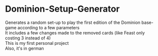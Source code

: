 # Dominion-Setup-Generator
Generates a random set-up to play the first edition of the Dominion base-game according to a few parameters  
It includes a few changes made to the removed cards (like Feast only costing 3 instead of 4)  
This is my first personal project  
Also, it's in german  
